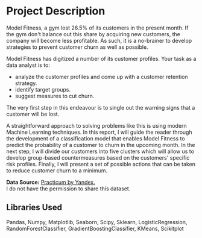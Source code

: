# Project Description
Model Fitness, a gym lost 26.5% of its customers in the present month. If the gym don't balance out this share by acquiring new customers, the company will become less profitable. As such, it is a no-brainer to develop strategies to prevent customer churn as well as possible. 

Model Fitness has digitized a number of its customer profiles. Your task as a data analyst is to:
* analyze the customer profiles and come up with a customer retention strategy.
* identify target groups.
* suggest measures to cut churn.

The very first step in this endeavour is to single out the warning signs that a customer will be lost.

A straightforward approach to solving problems like this is using modern Machine Learning techniques. In this report, I will guide the reader through the development of a classification model that enables Model Fitness to predict the probability of a customer to churn in the upcoming month. In the next step, I will divide our customers into five clusters which will allow us to develop group-based countermeasures based on the customers' specific risk profiles. Finally, I will present a set of possible actions that can be taken to reduce customer churn to a minimum.

**Data Source:** [Practicum by Yandex.](https://www.practicum100.com/)  
I do not have the permission to share this dataset.

## Libraries Used
Pandas, Numpy, Matplotlib, Seaborn, Scipy, Sklearn, LogisticRegression, RandomForestClassifier, GradientBoostingClassifier, KMeans, Scikitplot 

